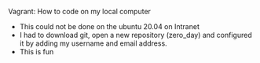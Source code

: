 Vagrant: How to code on my local computer
* This could not be done on the ubuntu 20.04 on Intranet
* I had to download git, open a new repository (zero_day) and configured it by adding my username and email address.
* This is fun
